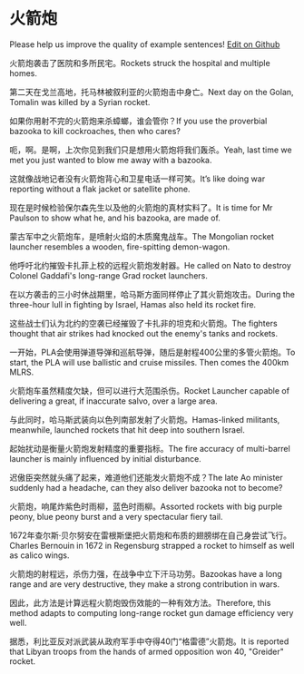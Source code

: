 # 火箭炮

Please help us improve the quality of example sentences! [Edit on Github](https://github.com/jiyushe/jiyu-example-sentence-source/blob/main/chinese/huojianpao.md)

<p><span class="chinese">火箭炮袭击了医院和多所民宅。</span><span class="english">Rockets struck the hospital and multiple homes.</span></p>

<p><span class="chinese">第二天在戈兰高地，托马林被叙利亚的火箭炮击中身亡。</span><span class="english">Next day on the Golan, Tomalin was killed by a Syrian rocket.</span></p>

<p><span class="chinese">如果你用射不完的火箭炮来杀蟑螂，谁会管你？</span><span class="english">If you use the proverbial bazooka to kill cockroaches, then who cares?</span></p>

<p><span class="chinese">呃，啊。是啊，上次你见到我们只是想用火箭炮将我们轰杀。</span><span class="english">Yeah, last time we met you just wanted to blow me away with a bazooka.</span></p>

<p><span class="chinese">这就像战地记者没有火箭炮背心和卫星电话一样可笑。</span><span class="english">It’s like doing war reporting without a flak jacket or satellite phone.</span></p>

<p><span class="chinese">现在是时候检验保尔森先生以及他的火箭炮的真材实料了。</span><span class="english">It is time for Mr Paulson to show what he, and his bazooka, are made of.</span></p>

<p><span class="chinese">蒙古军中之火箭炮车，是喷射火焰的木质魔鬼战车。</span><span class="english">The Mongolian rocket launcher resembles a wooden, fire-spitting demon-wagon.</span></p>

<p><span class="chinese">他呼吁北约摧毁卡扎菲上校的远程火箭炮发射器。</span><span class="english">He called on Nato to destroy Colonel Gaddafi's long-range Grad rocket launchers.</span></p>

<p><span class="chinese">在以方袭击的三小时休战期里，哈马斯方面同样停止了其火箭炮攻击。</span><span class="english">During the three-hour lull in fighting by Israel, Hamas also held its rocket fire.</span></p>

<p><span class="chinese">这些战士们认为北约的空袭已经摧毁了卡扎非的坦克和火箭炮。</span><span class="english">The fighters thought that air strikes had knocked out the enemy's tanks and rockets.</span></p>

<p><span class="chinese">一开始，PLA会使用弹道导弹和巡航导弹，随后是射程400公里的多管火箭炮。</span><span class="english">To start, the PLA will use ballistic and cruise missiles. Then comes the 400km MLRS.</span></p>

<p><span class="chinese">火箭炮车虽然精度欠缺，但可以进行大范围杀伤。</span><span class="english">Rocket Launcher capable of delivering a great, if inaccurate salvo, over a large area.</span></p>

<p><span class="chinese">与此同时，哈马斯武装向以色列南部发射了火箭炮。</span><span class="english">Hamas-linked militants, meanwhile, launched rockets that hit deep into southern Israel.</span></p>

<p><span class="chinese">起始扰动是衡量火箭炮发射精度的重要指标。</span><span class="english">The fire accuracy of multi-barrel launcher is mainly influenced by initial disturbance.</span></p>

<p><span class="chinese">迟傲臣突然就头痛了起来，难道他们还能发火箭炮不成？</span><span class="english">The late Ao minister suddenly had a headache, can they also deliver bazooka not to become?</span></p>

<p><span class="chinese">火箭炮，响尾炸紫色时雨柳，蓝色时雨柳。</span><span class="english">Assorted rockets with big purple peony, blue peony burst and a very spectacular fiery tail.</span></p>

<p><span class="chinese">1672年查尔斯·贝尔努安在雷根斯堡把火箭炮和布质的翅膀绑在自己身尝试飞行。</span><span class="english">Charles Bernouin in 1672 in Regensburg strapped a rocket to himself as well as calico wings.</span></p>

<p><span class="chinese">火箭炮的射程远，杀伤力强，在战争中立下汗马功劳。</span><span class="english">Bazookas have a long range and are very destructive, they make a strong contribution in wars.</span></p>

<p><span class="chinese">因此，此方法是计算远程火箭炮毁伤效能的一种有效方法。</span><span class="english">Therefore, this method adapts to computing long-range rocket gun damage efficiency very well.</span></p>

<p><span class="chinese">据悉，利比亚反对派武装从政府军手中夺得40门“格雷德”火箭炮。</span><span class="english">It is reported that Libyan troops from the hands of armed opposition won 40, "Greider" rocket.</span></p>

